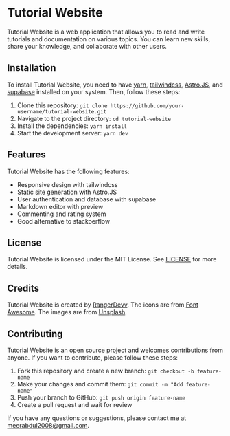 # Tutorial Website

Tutorial Website is a web application that allows you to read and write tutorials and documentation on various topics. You can learn new skills, share your knowledge, and collaborate with other users.

## Installation

To install Tutorial Website, you need to have [yarn](https://yarnpkg.com/), [tailwindcss](https://tailwindcss.com/), [Astro.JS](https://astro.build/), and [supabase](https://supabase.io/) installed on your system. Then, follow these steps:

1. Clone this repository: `git clone https://github.com/your-username/tutorial-website.git`
2. Navigate to the project directory: `cd tutorial-website`
3. Install the dependencies: `yarn install`
4. Start the development server: `yarn dev`

## Features

Tutorial Website has the following features:

- Responsive design with tailwindcss
- Static site generation with Astro.JS
- User authentication and database with supabase
- Markdown editor with preview
- Commenting and rating system
- Good alternative to stackoerflow

## License

Tutorial Website is licensed under the MIT License. See [LICENSE](./LICENSE) for more details.

## Credits

Tutorial Website is created by [RangerDevv](https://github.com/RangerDevvv). The icons are from [Font Awesome](https://fontawesome.com/). The images are from [Unsplash](https://unsplash.com/).

## Contributing

Tutorial Website is an open source project and welcomes contributions from anyone. If you want to contribute, please follow these steps:

1. Fork this repository and create a new branch: `git checkout -b feature-name`
2. Make your changes and commit them: `git commit -m "Add feature-name"`
3. Push your branch to GitHub: `git push origin feature-name`
4. Create a pull request and wait for review

If you have any questions or suggestions, please contact me at [meerabdul2008@gmail.com](mailto:meerabdul2008@gmail.com).